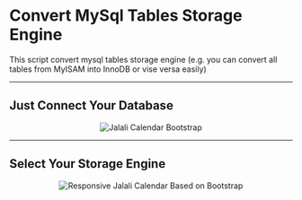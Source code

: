 # Convert MySql Tables Storage Engine
This script convert mysql tables storage engine (e.g. you can convert all tables from MyISAM into InnoDB or vise versa easily)

<hr>

<h2>Just Connect Your Database</h2>
<p align="center">
  <img src="https://haidari.co/wp-content/uploads/2021/01/tab_one.jpg" title="Jalali Calendar Bootstrap">
</p>

<hr>
 
<h2>Select Your Storage Engine</h2>
<p align="center">
  <img src="https://haidari.co/wp-content/uploads/2021/01/tab_two.jpg" alt="Responsive Jalali Calendar Based on Bootstrap">
</p>
